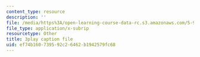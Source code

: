 ```yaml
---
content_type: resource
description: ''
file: /media/https%3A/open-learning-course-data-rc.s3.amazonaws.com/5-95j-teaching-college-level-science-and-engineering-fall-2015/ef74b160739592c26462b1942579fc68_L-Sv1oL43ew.srt
file_type: application/x-subrip
resourcetype: Other
title: 3play caption file
uid: ef74b160-7395-92c2-6462-b1942579fc68
---
```

